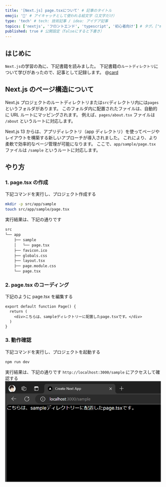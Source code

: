 ```yaml
---
title: '[Next.js] page.tsxについて' # 記事のタイトル
emoji: '🥨' # アイキャッチとして使われる絵文字（1文字だけ）
type: 'tech' # tech: 技術記事 / idea: アイデア記事
topics: ['nextjs', 'フロントエンド', 'typescript', '初心者向け'] # タグ。["markdown", "rust", "aws"]のように指定する
published: true # 公開設定（falseにすると下書き）
---
```


## はじめに

`Next.js`の学習の為に、下記書籍を読みました。
下記書籍の`ルートディレクトリ`について学びがあったので、記事として記録します。
@[card](https://gihyo.jp/book/2024/978-4-297-14061-8)

## Next.js のページ構造について

Next.js プロジェクトのルートディレクトリまたは`src`ディレクトリ内には`pages`というフォルダがあります。
このフォルダ内に配置されたファイルは、自動的に URL ルートにマッピングされます。
例えば、`pages/about.tsx` ファイルは `/about` というルートに対応します。

Next.js 13 からは、アプリディレクトリ（app ディレクトリ）を使ってページやレイアウトを構築する新しいアプローチが導入されました。
これにより、より柔軟で効率的なページ管理が可能になります。
ここで、`app/sample/page.tsx` ファイルは `/sample` というルートに対応します。

## やり方

### 1. page.tsx の作成

下記コマンドを実行し、プロジェクト作成する

```bash
mkdir -p src/app/sample
touch src/app/sample/page.tsx
```

実行結果は、下記の通りです

```bash
src
└── app
    ├── sample
    │   └── page.tsx
    ├── favicon.ico
    ├── globals.css
    ├── layout.tsx
    ├── page.module.css
    └── page.tsx
```

### 2. page.tsx のコーディング

下記のように page.tsx を編集する

```tsx:src/app/sample/page.tsx
export default function Page() {
  return (
    <div>こちらは、sampleディレクトリーに配置したpage.tsxです。</div>
  )
}
```

### 3. 動作確認

下記コマンドを実行し、プロジェクトを起動する

```bash
npm run dev
```

実行結果は、下記の通りです
`http://localhost:3000/sample` にアクセスして確認する
![next-js-page](/images/articles/nextjs-page-tsx/next-js-page.png)
